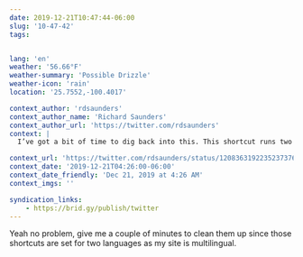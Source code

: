 ```yaml
---
date: 2019-12-21T10:47:44-06:00
slug: '10-47-42'
tags:


lang: 'en'
weather: '56.66°F'
weather-summary: 'Possible Drizzle'
weather-icon: 'rain'
location: '25.7552,-100.4017'

context_author: 'rdsaunders'
context_author_name: 'Richard Saunders'
context_author_url: 'https://twitter.com/rdsaunders'
context: |
  I’ve got a bit of time to dig back into this. This shortcut runs two other shortcuts. Any chance you could share them too too. I can see the one you shared grabs the contents of the tweet and prepares it to pass to the reply but would be great to see it end to end.

context_url: 'https://twitter.com/rdsaunders/status/1208363192235237376?s=12'
context_date: '2019-12-21T04:26:00-06:00'
context_date_friendly: 'Dec 21, 2019 at 4:26 AM'
context_imgs: ''

syndication_links:
    - https://brid.gy/publish/twitter
---
```

Yeah no problem, give me a couple of minutes to clean them up since those shortcuts are set for two languages as my site is multilingual.